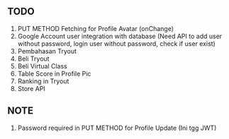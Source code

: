 ## TODO
1. PUT METHOD Fetching for Profile Avatar (onChange)
2. Google Account user integration with database (Need API to add user without password, login user without password, check if user exist)
5. Pembahasan Tryout
6. Beli Tryout
7. Beli Virtual Class
9. Table Score in Profile Pic
10. Ranking in Tryout
12. Store API

## NOTE
1. Password required in PUT METHOD for Profile Update (Ini tgg JWT)